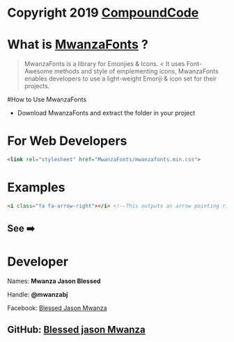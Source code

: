 # Copyright 2019 [CompoundCode](https://github.com/compoundCode)

# What is [MwanzaFonts](https://github.com/blessedjasonmwanza/MwanzaFonts/) ?
> MwanzaFonts is a library for Emonjies & Icons. <
It uses 
Font-Awesome methods
and style of emplementing
icons, MwanzaFonts enables developers to use a light-weight Emonji & icon set for their
projects.


#How to Use MwanzaFonts

* Download MwanzaFonts and extract the folder in your project

# For Web Developers

```html 
<link rel="stylesheet" href="MwanzaFonts/mwanzafonts.min.css">
```

# Examples
```html
<i class="fa fa-arrow-right"></i> <!--This outputs an arrow pointing right icon-->
```
See :arrow_right:
-----------------------------------
# Developer

Names: **Mwanza Jason Blessed**

Handle: **@mwanzabj**

Facebook: [Blessed Jason Mwanza](https://facebook.com/blessedjasonmwanza/)

GitHub: [Blessed jason Mwanza](https://github.com/blessedjasonmwanza/)
------------------------------------

